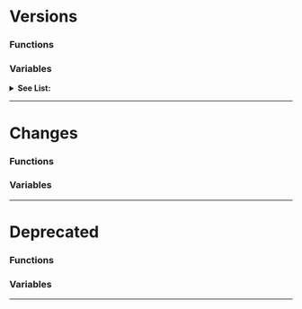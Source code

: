 # Versions
### Functions
### Variables
<details><summary><b>See List:</b></summary>
<p>
&nbsp; <!-- DONT DELETE -->

| Version Added | Names                    | Supported Until |
|:-------------:|--------------------------|:---------------:|
|    `0.6.3`    | `scrollSpeed`            |     `0.6.3`     |
|    `0.6.3`    | `songPath`               |     `0.6.3`     |
|    `0.6.3`    | `curStage`               |     `0.6.3`     |
|    `0.6.3`    | `difficultyPath`         |     `0.6.3`     |
|    `0.6.3`    | `shadersEnabled`         |     `0.6.3`     |
|    `0.6.3`    | `currentModDirectory`    |     `0.6.3`     |
|    `0.6.0`    | `Function_StopLua`       |     `0.6.3`     |
|    `0.6.0`    | `difficultyName`         |     `0.6.3`     |
|    `0.6.0`    | `curDecBeat`             |     `0.6.3`     |
|    `0.6.0`    | `curDecStep`             |     `0.6.3`     |
|    `0.6.0`    | `scriptName`             |     `0.6.3`     |
|    `0.6.0`    | `buildTarget`            |     `0.6.3`     |
|   `0.5.0b`    | `ratingFC`               |     `0.6.3`     |
|   `0.5.0b`    | `version`                |     `0.6.3`     |
|   `0.5.0b`    | `altAnim`                |     `0.6.3`     |
|   `0.5.0b`    | `gfSection`              |     `0.6.3`     |
|   `0.5.0b`    | `healthGainMult`         |     `0.6.3`     |
|   `0.5.0b`    | `healthLossMult`         |     `0.6.3`     |
|   `0.5.0b`    | `instakillOnMiss`        |     `0.6.3`     |
|   `0.5.0b`    | `botPlay`                |     `0.6.3`     |
|   `0.5.0b`    | `practice`               |     `0.6.3`     |
|   `0.5.0b`    | `boyfriendName`          |     `0.6.3`     |
|   `0.5.0b`    | `dadName`                |     `0.6.3`     |
|   `0.5.0b`    | `gfName`                 |     `0.6.3`     |
|   `0.5.0b`    | `timeBarType`            |     `0.6.3`     |
|   `0.5.0b`    | `scoreZoom`              |     `0.6.3`     |
|   `0.5.0b`    | `healthBarAlpha`         |     `0.6.3`     |
|   `0.5.0b`    | `noResetButton`          |     `0.6.3`     |
|    `0.4.2`    | `inChartEditor`          |     `0.6.3`     |
|    `0.4.2`    | `defaultBoyfriendX`      |     `0.6.3`     |
|    `0.4.2`    | `defaultBoyfriendY`      |     `0.6.3`     |
|    `0.4.2`    | `defaultOpponentX`       |     `0.6.3`     |
|    `0.4.2`    | `defaultOpponentY`       |     `0.6.3`     |
|    `0.4.2`    | `defaultGirlfriendX`     |     `0.6.3`     |
|    `0.4.2`    | `defaultGirlfriendY`     |     `0.6.3`     |
|    `0.4.0`    | `Function_Stop`          |     `0.6.3`     |
|    `0.4.0`    | `Function_Continue`      |     `0.6.3`     |
|    `0.4.0`    | `luaDebugMode`           |     `0.6.3`     |
|    `0.4.0`    | `luaDeprecatedWarnings`  |     `0.6.3`     |
|    `0.4.0`    | `curBpm`                 |     `0.6.3`     |
|    `0.4.0`    | `bpm`                    |     `0.6.3`     |
|    `0.4.0`    | `scrollSpeed`            |     `0.6.3`     |
|    `0.4.0`    | `crochet`                |     `0.6.3`     |
|    `0.4.0`    | `stepCrochet`            |     `0.6.3`     |
|    `0.4.0`    | `songLength`             |     `0.6.3`     |
|    `0.4.0`    | `songName`               |     `0.6.3`     |
|    `0.4.0`    | `startedCountdown`       |     `0.6.3`     |
|    `0.4.0`    | `isStoryMode`            |     `0.6.3`     |
|    `0.4.0`    | `difficulty`             |     `0.6.3`     |
|    `0.4.0`    | `weekRaw`                |     `0.6.3`     |
|    `0.4.0`    | `week`                   |     `0.6.3`     |
|    `0.4.0`    | `seenCutscene`           |     `0.6.3`     |
|    `0.4.0`    | `cameraX`                |     `0.6.3`     |
|    `0.4.0`    | `cameraY`                |     `0.6.3`     |
|    `0.4.0`    | `screenWidth`            |     `0.6.3`     |
|    `0.4.0`    | `screenHeight`           |     `0.6.3`     |
|    `0.4.0`    | `curBeat`                |     `0.6.3`     |
|    `0.4.0`    | `curStep`                |     `0.6.3`     |
|    `0.4.0`    | `score`                  |     `0.6.3`     |
|    `0.4.0`    | `misses`                 |     `0.6.3`     |
|    `0.4.0`    | `ghostMisses`            |     `0.6.3`     |
|    `0.4.0`    | `hits`                   |     `0.6.3`     |
|    `0.4.0`    | `rating`                 |     `0.6.3`     |
|    `0.4.0`    | `ratingName`             |     `0.6.3`     |
|    `0.4.0`    | `inGameOver`             |     `0.6.3`     |
|    `0.4.0`    | `mustHitSection`         |     `0.6.3`     |
|    `0.4.0`    | `botPlay`                |     `0.6.3`     |
|    `0.4.0`    | `defaultPlayerStrumX0`   |     `0.6.3`     |
|    `0.4.0`    | `defaultPlayerStrumX1`   |     `0.6.3`     |
|    `0.4.0`    | `defaultPlayerStrumX2`   |     `0.6.3`     |
|    `0.4.0`    | `defaultPlayerStrumX3`   |     `0.6.3`     |
|    `0.4.0`    | `defaultPlayerStrumY0`   |     `0.6.3`     |
|    `0.4.0`    | `defaultPlayerStrumY1`   |     `0.6.3`     |
|    `0.4.0`    | `defaultPlayerStrumY2`   |     `0.6.3`     |
|    `0.4.0`    | `defaultPlayerStrumY3`   |     `0.6.3`     |
|    `0.4.0`    | `defaultOpponentStrumX0` |     `0.6.3`     |
|    `0.4.0`    | `defaultOpponentStrumX1` |     `0.6.3`     |
|    `0.4.0`    | `defaultOpponentStrumX2` |     `0.6.3`     |
|    `0.4.0`    | `defaultOpponentStrumX3` |     `0.6.3`     |
|    `0.4.0`    | `defaultOpponentStrumY0` |     `0.6.3`     |
|    `0.4.0`    | `defaultOpponentStrumY1` |     `0.6.3`     |
|    `0.4.0`    | `defaultOpponentStrumY2` |     `0.6.3`     |
|    `0.4.0`    | `defaultOpponentStrumY3` |     `0.6.3`     |
|    `0.4.0`    | `downscroll`             |     `0.6.3`     |
|    `0.4.0`    | `middlescroll`           |     `0.6.3`     |
|    `0.4.0`    | `framerate`              |     `0.6.3`     |
|    `0.4.0`    | `ghostTapping`           |     `0.6.3`     |
|    `0.4.0`    | `hideHud`                |     `0.6.3`     |
|    `0.4.0`    | `hideTime`               |     `0.5.3b`    |
|    `0.4.0`    | `cameraZoomOnBeat`       |     `0.6.3`     |
|    `0.4.0`    | `flashingLights`         |     `0.6.3`     |
|    `0.4.0`    | `noteOffset`             |     `0.6.3`     |
|    `0.4.0`    | `lowQuality`             |     `0.6.3`     |

</p>
</details>

***

# Changes
### Functions
### Variables

***

# Deprecated
### Functions
### Variables

***


